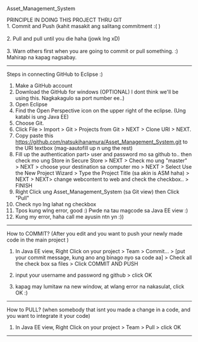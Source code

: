 Asset_Management_System


PRINCIPLE IN DOING THIS PROJECT THRU GIT
<br>1. Commit and Push (kahit masakit ang salitang commitment :( )   
<br>2. Pull and pull until you die haha (jowk lng xD)  
<br>3. Warn others first when you are going to commit or pull something. :) Mahirap na kapag nagsabay.  

----------------------------------------------------------------------------------------------------
Steps in connecting GitHub to Eclipse :)
1. Make a GitHub account
2. Download the GitHub for windows (OPTIONAL) I dont think we'll be using this. Nagkakagulo sa port number ee..)
3. Open Eclipse
4. Find the Open Perspective icon on the upper right of the eclipse. (Ung katabi is ung Java EE)
5. Choose Git.
6. Click File > Import > Git > Projects from Git > NEXT > Clone URI > NEXT.
7. Copy paste this https://github.com/natsukihanamura/Asset_Management_System.git to the URI textbox (mag-aautofill up n ung the rest)
8. Fill up the authentication part> user and password mo sa github to.. then check mo ung Store in Secure Store > NEXT > Check mo ung "master" > NEXT > choose your destination sa computer mo > NEXT > Select Use the New Project Wizard > Type the Project Title (sa akin is  ASM haha) > NEXT > NEXT> change webcontent to web and check the checkbox.. > FINISH
9. Right Click ung Asset_Management_System (sa Git view) then Click "Pull"
10. Check nyo lng lahat ng checkbox
11. Tpos kung wlng error, good :) Pwde na tau magcode sa Java EE view :)
12. Kung my error, haha call me ayusin ntn yn :)) 

-----------------------------------------------------------------------------------------------------------
How to COMMIT? (After you edit and you want to push your newly made code in the main project )
1. In Java EE view, Right Click on your project > Team > Commit... > [put your commit message, kung ano ang binago nyo sa code aa] > Check all the check box sa files > Click COMMIT AND PUSH

2. input your username and password ng github > click OK

3. kapag may lumitaw na new window, at wlang error na nakasulat, click OK :)

-----------------------------------------------------------------------------------------------------------
How to PULL? (when somebody that isnt you made a change in a code, and you want to integrate it your code)
1. In Java EE view, Right Click on your project > Team > Pull > click OK 

-----------------------------------------------------------------------------------------------------------



